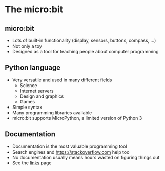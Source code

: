 # The micro:bit

## micro:bit

* Lots of built-in functionality (display, sensors, buttons, compass, ...)
* Not only a toy
* Designed as a tool for teaching people about computer programming

## Python language

* Very versatile and used in many different fields
    * Science
    * Internet servers
    * Design and graphics
    * Games
* Simple syntax
* Many programming libraries available
* micro:bit supports MicroPython, a limited version of Python 3

## Documentation

* Documentation is the most valuable programming tool
* Search engines and <https://stackoverflow.com> help too
* No documentation usually means hours wasted on figuring things out
* See the [links](links) page
